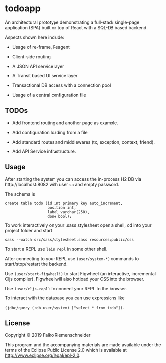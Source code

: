 # todoapp

An architectural prototype demonstrating a full-stack single-page
application (SPA) built on top of React with a SQL-DB based backend.

Aspects shown here include:

* Usage of re-frame, Reagent

* Client-side routing

* A JSON API service layer

* A Transit based UI service layer

* Transactional DB access with a connection pool

* Usage of a central configuration file


## TODOs

* Add frontend routing and another page as example.

* Add configuration loading from a file

* Add standard routes and middlewares (tx, exception, context, friend).

* Add API Service infrastructure.


## Usage

After starting the system you can access the in-process H2 DB
via http://localhost:8082 with user `sa` and empty password.

The schema is

```
create table todo (id int primary key auto_increment,
                   position int,
				   label varchar(250),
				   done bool);
```

To work interactively on your .sass stylesheet open a shell, cd into
your project folder and start

`sass --watch src/sass/stylesheet.sass resources/public/css`

To start a REPL use `lein repl` in some other shell.

After connecting to your REPL use `(user/system-*)` commands to
start/stop/restart the backend.

Use `(user/start-figwheel!)` to start Figwheel (an interactive,
incremental Cljs compiler). Figwheel will also hotload your CSS into
the browser.

Use `(user/cljs-repl)` to connect your REPL to the browser.


To interact with the database you can use expressions like

`(jdbc/query (:db user/system) ["select * from todo"])`.


## License

Copyright © 2019 Falko Riemenschneider

This program and the accompanying materials are made available under the
terms of the Eclipse Public License 2.0 which is available at
http://www.eclipse.org/legal/epl-2.0.

